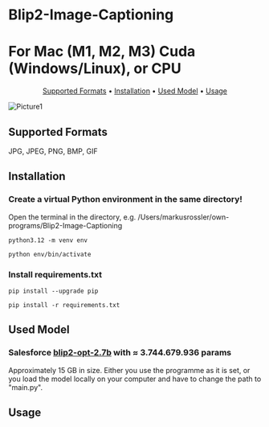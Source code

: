 # Blip2-Image-Captioning
<h1>For Mac (M1, M2, M3) Cuda (Windows/Linux), or CPU</h1>
<div align="center">
  <p>
    <a href="#supported-formats">Supported Formats</a> •
    <a href="#installation">Installation</a> •
    <a href="#used model">Used Model</a> •
    <a href="#usage">Usage</a>
  </p>
</div>

![Picture1](https://creative-ai.der-zerfleischer.de/images/auto/quer//2024-05-17-122441_530400024634200_barock.jpeg)

## Supported Formats
JPG, JPEG, PNG, BMP, GIF

## Installation

### Create a virtual Python environment in the same directory!
Open the terminal in the directory, e.g. /Users/markusrossler/own-programs/Blip2-Image-Captioning
```
python3.12 -m venv env
```
```
python env/bin/activate
```
### Install requirements.txt
```
pip install --upgrade pip
```
```
pip install -r requirements.txt
```

## Used Model

### Salesforce [blip2-opt-2.7b](https://huggingface.co/Salesforce/blip2-opt-2.7b) with ≈ 3.744.679.936 params
Approximately 15 GB in size. Either you use the programme as it is set, or you load the model locally on your computer and have to change the path to "main.py".
## Usage
